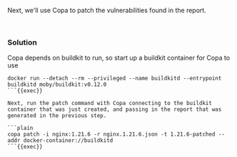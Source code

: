 Next, we'll use Copa to patch the vulnerabilities found in the report.

<br>

### Solution
Copa depends on buildkit to run, so start up a buildkit container for Copa to use

```plain
docker run --detach --rm --privileged --name buildkitd --entrypoint buildkitd moby/buildkit:v0.12.0
```{{exec}}

Next, run the patch command with Copa connecting to the buildkit container that was just created, and passing in the report that was generated in the previous step.

```plain
copa patch -i nginx:1.21.6 -r nginx.1.21.6.json -t 1.21.6-patched --addr docker-container://buildkitd
```{{exec}}
